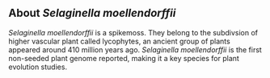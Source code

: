 About *Selaginella moellendorffii*
----------------------------------

*Selaginella moellendorffii* is a spikemoss. They belong to the
subdivsion of higher vascular plant called lycophytes, an ancient group
of plants appeared around 410 million years ago. *Selaginella
moellendorffii* is the first non-seeded plant genome reported, making it
a key species for plant evolution studies.
